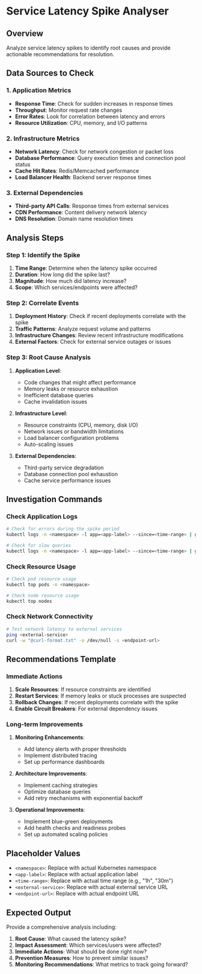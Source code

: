 # Service Latency Spike Analyser

## Overview

Analyze service latency spikes to identify root causes and provide actionable recommendations for resolution.

## Data Sources to Check

### 1. Application Metrics

- **Response Time**: Check for sudden increases in response times
- **Throughput**: Monitor request rate changes
- **Error Rates**: Look for correlation between latency and errors
- **Resource Utilization**: CPU, memory, and I/O patterns

### 2. Infrastructure Metrics

- **Network Latency**: Check for network congestion or packet loss
- **Database Performance**: Query execution times and connection pool status
- **Cache Hit Rates**: Redis/Memcached performance
- **Load Balancer Health**: Backend server response times

### 3. External Dependencies

- **Third-party API Calls**: Response times from external services
- **CDN Performance**: Content delivery network latency
- **DNS Resolution**: Domain name resolution times

## Analysis Steps

### Step 1: Identify the Spike

1. **Time Range**: Determine when the latency spike occurred
2. **Duration**: How long did the spike last?
3. **Magnitude**: How much did latency increase?
4. **Scope**: Which services/endpoints were affected?

### Step 2: Correlate Events

1. **Deployment History**: Check if recent deployments correlate with the spike
2. **Traffic Patterns**: Analyze request volume and patterns
3. **Infrastructure Changes**: Review recent infrastructure modifications
4. **External Factors**: Check for external service outages or issues

### Step 3: Root Cause Analysis

1. **Application Level**:

   - Code changes that might affect performance
   - Memory leaks or resource exhaustion
   - Inefficient database queries
   - Cache invalidation issues

2. **Infrastructure Level**:

   - Resource constraints (CPU, memory, disk I/O)
   - Network issues or bandwidth limitations
   - Load balancer configuration problems
   - Auto-scaling issues

3. **External Dependencies**:
   - Third-party service degradation
   - Database connection pool exhaustion
   - Cache service performance issues

## Investigation Commands

### Check Application Logs

```bash
# Check for errors during the spike period
kubectl logs -n <namespace> -l app=<app-label> --since=<time-range> | grep -i error

# Check for slow queries
kubectl logs -n <namespace> -l app=<app-label> --since=<time-range> | grep -i "slow\|timeout"
```

### Check Resource Usage

```bash
# Check pod resource usage
kubectl top pods -n <namespace>

# Check node resource usage
kubectl top nodes
```

### Check Network Connectivity

```bash
# Test network latency to external services
ping <external-service>
curl -w "@curl-format.txt" -o /dev/null -s <endpoint-url>
```

## Recommendations Template

### Immediate Actions

1. **Scale Resources**: If resource constraints are identified
2. **Restart Services**: If memory leaks or stuck processes are suspected
3. **Rollback Changes**: If recent deployments correlate with the spike
4. **Enable Circuit Breakers**: For external dependency issues

### Long-term Improvements

1. **Monitoring Enhancements**:

   - Add latency alerts with proper thresholds
   - Implement distributed tracing
   - Set up performance dashboards

2. **Architecture Improvements**:

   - Implement caching strategies
   - Optimize database queries
   - Add retry mechanisms with exponential backoff

3. **Operational Improvements**:
   - Implement blue-green deployments
   - Add health checks and readiness probes
   - Set up automated scaling policies

## Placeholder Values

- `<namespace>`: Replace with actual Kubernetes namespace
- `<app-label>`: Replace with actual application label
- `<time-range>`: Replace with actual time range (e.g., "1h", "30m")
- `<external-service>`: Replace with actual external service URL
- `<endpoint-url>`: Replace with actual endpoint URL

## Expected Output

Provide a comprehensive analysis including:

1. **Root Cause**: What caused the latency spike?
2. **Impact Assessment**: Which services/users were affected?
3. **Immediate Actions**: What should be done right now?
4. **Prevention Measures**: How to prevent similar issues?
5. **Monitoring Recommendations**: What metrics to track going forward?
